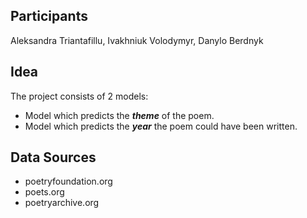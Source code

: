 ## Participants
Aleksandra Triantafillu, Ivakhniuk Volodymyr, Danylo Berdnyk

## Idea
The project consists of 2 models:
* Model which predicts the **_theme_** of the poem.
* Model which predicts the _**year**_ the poem could have been written.

## Data Sources
* poetryfoundation.org
* poets.org
* poetryarchive.org

